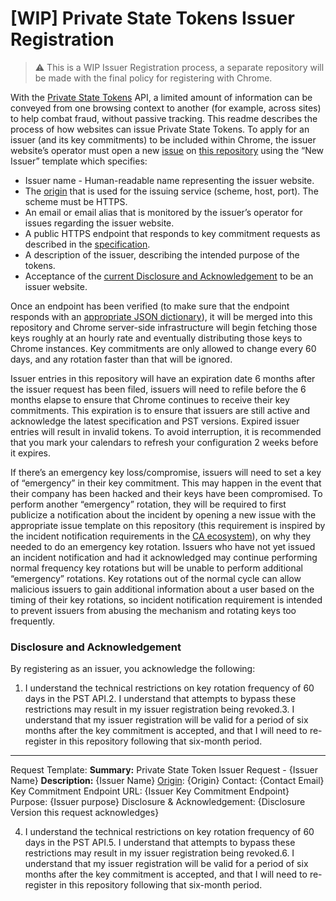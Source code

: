 # [WIP] Private State Tokens Issuer Registration

> :warning: This is a WIP Issuer Registration process, a separate repository will be made with the final policy for registering with Chrome.

With the [Private State Tokens](https://developer.chrome.com/en/docs/privacy-sandbox/trust-tokens/) API, a limited amount of information can be conveyed from one browsing context to another (for example, across sites) to help combat fraud, without passive tracking. This readme describes the process of how websites can issue Private State Tokens.
To apply for an issuer (and its key commitments) to be included within Chrome, the issuer website’s operator must open a new [issue](https://github.com/GoogleChrome/private-tokens/issues/new) on [this repository](github.com/googlechrome/private-tokens) using the “New Issuer” template which specifies:


*   Issuer name - Human-readable name representing the issuer website.
*   The [origin](https://developer.mozilla.org/en-US/docs/Glossary/Origin) that is used for the issuing service (scheme, host, port). The scheme must be HTTPS.
*   An email or email alias that is monitored by the issuer’s operator for issues regarding the issuer website.
*   A public HTTPS endpoint that responds to key commitment requests as described in the [specification](https://wicg.github.io/trust-token-api/#issuer-public-keys).
*   A description of the issuer, describing the intended purpose of the tokens.
*   Acceptance of the [current Disclosure and Acknowledgement](#disclosure-and-acknowledgement) to be an issuer website.

Once an endpoint has been verified (to make sure that the endpoint responds with an [appropriate JSON dictionary](https://wicg.github.io/trust-token-api/#issuer-public-keys)), it will be merged into this repository and Chrome server-side infrastructure will begin fetching those keys roughly at an hourly rate and eventually distributing those keys to Chrome instances. Key commitments are only allowed to change every 60 days, and any rotation faster than that will be ignored.

Issuer entries in this repository will have an expiration date 6 months after the issuer request has been filed, issuers will need to refile before the 6 months elapse to ensure that Chrome continues to receive their key commitments. This expiration is to ensure that issuers are still active and acknowledge the latest specification and PST versions. Expired issuer entries will result in invalid tokens. To avoid interruption, it is recommended that you mark your calendars to refresh your configuration 2 weeks before it expires.

If there’s an emergency key loss/compromise, issuers will need to set a key of “emergency” in their key commitment. This may happen in the event that their company has been hacked and their keys have been compromised. To perform another “emergency” rotation, they will be required to first publicize a notification about the incident by opening a new issue with the appropriate issue template on this repository (this requirement is inspired  by the incident notification requirements in the [CA ecosystem](https://www.mozilla.org/en-US/about/governance/policies/security-group/certs/policy/)), on why they needed to do an emergency key rotation. Issuers who have not yet issued an incident notification and had it acknowledged may continue performing normal frequency key rotations but will be unable to perform additional “emergency” rotations. Key rotations out of the normal cycle can allow malicious issuers to gain additional information about a user based on the timing of their key rotations, so incident notification requirement is intended to prevent issuers from abusing the mechanism and rotating keys too frequently.

### Disclosure and Acknowledgement
By registering as an issuer, you acknowledge the following:


1. I understand the technical restrictions on key rotation frequency of 60 days in the PST API.2. I understand that attempts to bypass these restrictions may result in my issuer registration being revoked.3. I understand that my issuer registration will be valid for a period of six months after the key commitment is accepted, and that I will need to re-register in this repository following that six-month period.
---
Request Template:
**Summary:** Private State Token Issuer Request - {Issuer Name}
**Description:**
{Issuer Name}
[Origin](https://developer.mozilla.org/en-US/docs/Glossary/Origin): {Origin}
Contact: {Contact Email}
Key Commitment Endpoint URL: {Issuer Key Commitment Endpoint}
Purpose: {Issuer purpose}
Disclosure & Acknowledgement: {Disclosure Version this request acknowledges}


4. I understand the technical restrictions on key rotation frequency of 60 days in the PST API.5. I understand that attempts to bypass these restrictions may result in my issuer registration being revoked.6. I understand that my issuer registration will be valid for a period of six months after the key commitment is accepted, and that I will need to re-register in this repository following that six-month period.